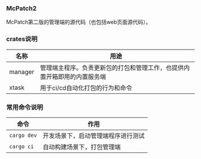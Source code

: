 ### McPatch2

McPatch第二版的管理端的源代码（也包括web页面源代码）。

### crates说明

| 名称                   | 用途                                                         |
| ---------------------- | ------------------------------------------------------------ |
| manager        | 管理端主程序。负责更新包的打包和管理工作，也提供内置开箱即用的内置服务端 |
| xtask                  | 用于ci/cd自动化打包的行为和命令                              |

### 常用命令说明

| 命令                                | 作用                                 |
| ----------------------------------- | ------------------------------------ |
| `cargo dev`                          | 开发场景下，启动管理端程序进行测试           |
| `cargo ci`                            | 自动构建场景下，打包管理端 |
